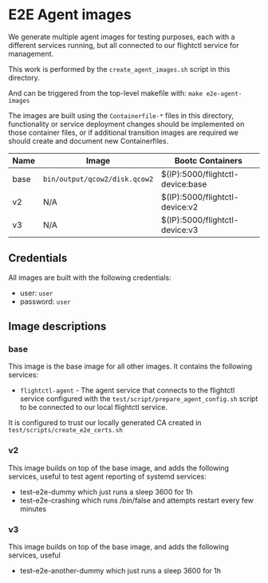 # E2E Agent images

We generate multiple agent images for testing purposes, each with a different
services running, but all connected to our flightctl service for management.

This work is performed by the `create_agent_images.sh` script in this
directory.

And can be triggered from the top-level makefile with: `make e2e-agent-images`

The images are built using the `Containerfile-*` files in this directory, functionality
or service deployment changes should be implemented on those container files, or if
additional transition images are required we should create and document new Containerfiles.

| Name   | Image                         | Bootc Containers                 |
|------  |-------------------------------|----------------------------------|
| base   | `bin/output/qcow2/disk.qcow2` | ${IP}:5000/flightctl-device:base |
| v2     | N/A                           | $(IP):5000/flightctl-device:v2   |
| v3     | N/A                           | $(IP):5000/flightctl-device:v3   |

## Credentials

All images are built with the following credentials:
- user: `user`
- password: `user`

## Image descriptions
### base
This image is the base image for all other images. It contains the following services:
- `flightctl-agent` - The agent service that connects to the flightctl service configured
   with the `test/script/prepare_agent_config.sh` script to be connected to our local
   flightctl service.

It is configured to trust our locally generated CA created in `test/scripts/create_e2e_certs.sh`

### v2
This image builds on top of the base image, and adds the following services, useful
to test agent reporting of systemd services:
 * test-e2e-dummy which just runs a sleep 3600 for 1h
 * test-e2e-crashing which runs /bin/false and attempts restart every few minutes

### v3
This image builds on top of the base image, and adds the following services, useful
 * test-e2e-another-dummy which just runs a sleep 3600 for 1h
